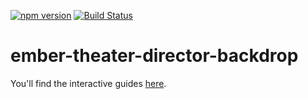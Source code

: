 [![npm version](https://badge.fury.io/js/ember-theater-director-backdrop.svg)](https://badge.fury.io/js/ember-theater-director-backdrop)
[![Build Status](https://travis-ci.org/ember-theater/ember-theater-director-backdrop.svg?branch=master)](https://travis-ci.org/ember-theater/ember-theater-director-backdrop)

# ember-theater-director-backdrop

You'll find the interactive guides [here](http://www.ember.theater/learn/director/directions/backdrop).
